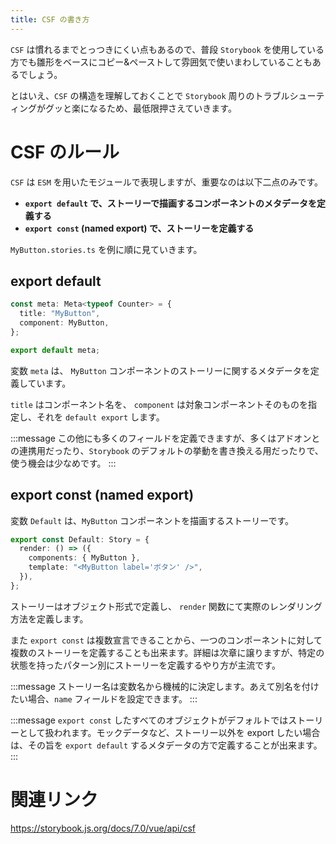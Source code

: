 ```yaml
---
title: CSF の書き方
---
```


`CSF` は慣れるまでとっつきにくい点もあるので、普段 `Storybook` を使用している方でも雛形をベースにコピー&ペーストして雰囲気で使いまわしていることもあるでしょう。

とはいえ、`CSF` の構造を理解しておくことで `Storybook` 周りのトラブルシューティングがグッと楽になるため、最低限押さえていきます。

# CSF のルール

`CSF` は `ESM` を用いたモジュールで表現しますが、重要なのは以下二点のみです。

- **`export default` で、ストーリーで描画するコンポーネントのメタデータを定義する**
- **`export const` (named export) で、ストーリーを定義する**

`MyButton.stories.ts` を例に順に見ていきます。

## export default

```ts
const meta: Meta<typeof Counter> = {
  title: "MyButton",
  component: MyButton,
};

export default meta;
```

変数 `meta` は、 `MyButton` コンポーネントのストーリーに関するメタデータを定義しています。

`title` はコンポーネント名を、 `component` は対象コンポーネントそのものを指定し、それを `default export` します。

:::message
この他にも多くのフィールドを定義できますが、多くはアドオンとの連携用だったり、`Storybook` のデフォルトの挙動を書き換える用だったりで、使う機会は少なめです。
:::

## export const (named export)

変数 `Default` は、`MyButton` コンポーネントを描画するストーリーです。

```ts
export const Default: Story = {
  render: () => ({
    components: { MyButton },
    template: "<MyButton label='ボタン' />",
  }),
};
```

ストーリーはオブジェクト形式で定義し、 `render` 関数にて実際のレンダリング方法を定義します。

また `export const` は複数宣言できることから、一つのコンポーネントに対して複数のストーリーを定義することも出来ます。詳細は次章に譲りますが、特定の状態を持ったパターン別にストーリーを定義するやり方が主流です。

:::message
ストーリー名は変数名から機械的に決定します。あえて別名を付けたい場合、`name` フィールドを設定できます。
:::

:::message
`export const` したすべてのオブジェクトがデフォルトではストーリーとして扱われます。モックデータなど、ストーリー以外を export したい場合は、その旨を `export default` するメタデータの方で定義することが出来ます。
:::

# 関連リンク

https://storybook.js.org/docs/7.0/vue/api/csf
